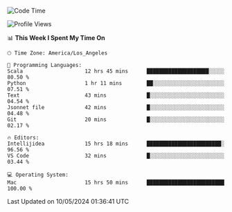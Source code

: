 <!--START_SECTION:waka-->
![Code Time](http://img.shields.io/badge/Code%20Time-988%20hrs%2053%20mins-blue)

![Profile Views](http://img.shields.io/badge/Profile%20Views-0-blue)

📊 **This Week I Spent My Time On** 

```text
🕑︎ Time Zone: America/Los_Angeles

💬 Programming Languages: 
Scala                    12 hrs 45 mins      ████████████████████░░░░░   80.50 % 
Python                   1 hr 11 mins        ██░░░░░░░░░░░░░░░░░░░░░░░   07.51 % 
Text                     43 mins             █░░░░░░░░░░░░░░░░░░░░░░░░   04.54 % 
Jsonnet file             42 mins             █░░░░░░░░░░░░░░░░░░░░░░░░   04.48 % 
Git                      20 mins             █░░░░░░░░░░░░░░░░░░░░░░░░   02.17 % 

🔥 Editors: 
Intellijidea             15 hrs 18 mins      ████████████████████████░   96.56 % 
VS Code                  32 mins             █░░░░░░░░░░░░░░░░░░░░░░░░   03.44 % 

💻 Operating System: 
Mac                      15 hrs 50 mins      █████████████████████████   100.00 % 
```


 Last Updated on 10/05/2024 01:36:41 UTC
<!--END_SECTION:waka-->
